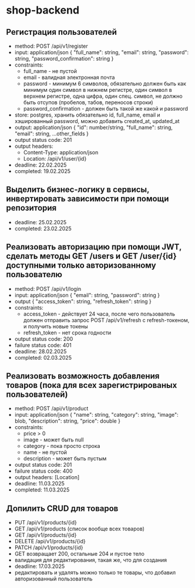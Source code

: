 # shop-backend

## Регистрация пользователей
- method: POST /api/v1/register
- input: application/json
  {
    "full_name": string,
    "email": string,
    "password": string,
    "password_confirmation": string
  }
- constraints:
   - full_name - не пустой
   - email - валидная электронная почта
   - password - минимум 6 символов, обязательно должен быть как минимум один символ в нижнем регистре, один символ в верхнем регистре, одна цифра, один спец. символ, не должно быть отсупов (пробелов, табов, переносов строки)
   - password_confirmation - должен быть такой же какой и password
- store: postgres, хранить обязательно id, full_name, email и хэшированный password, можно добавить created_at, updated_at
- output: application/json
  {
    "id": number/string,
    "full_name": string,
    "email": string,
    ...other_fields
  }
- output status code: 201
- output headers:
  - Content-Type: application/json
  - Location: /api/v1/user/{id}
- deadline: 22.02.2025
- completed: 19.02.2025

## Выделить бизнес-логику в сервисы, инвертировать зависимости при помощи репозитория
 - deadline: 25.02.2025
 - completed: 23.02.2025

## Реализовать авторизацию при помощи JWT, сделать методы GET /users и GET /user/{id} доступными только авторизованному пользователю
 - method: POST /api/v1/login
 - input: application/json
   {
     "email": string,
     "password": string
   }
 - output
   {
     "access_token": string,
     "refresh_token": string
   }
 - constraints:
   - access_token - действует 24 часа, после чего пользователь должен отправить запрос POST /api/v1/refresh с refresh-токеном, и получить новые токены
   - refresh_token - нет срока годности
 - output status code: 200
 - failure status code: 401
 - deadline: 28.02.2025
 - completed: 02.03.2025
## Реализовать возможность добавления товаров (пока для всех зарегистрированых пользователей)
 - method: POST /api/v1/product
 - input: application/json
   {
     "name": string,
     "category": string,
     "image": blob,
     "description": string,
     "price": double
   }
 - constraints:
   - price > 0
   - image - может быть null
   - category - пока просто строка
   - name - не пустой
   - description - может быть пустым
 - output status code: 201
 - failure status code: 400
 - output headers: [Location]
 - deadline: 11.03.2025
 - completed: 11.03.2025
## Допилить CRUD для товаров
 - PUT /api/v1/products/{id}
 - GET /api/v1/products (список вообще всех товаров)
 - GET /api/v1/products/{id}
 - DELETE /api/v1/products/{id}
 - PATCH /api/v1/products/{id}
 - GET возвращает 200, остальные 204 и пустое тело
 - валидация для редактирования, такая же, что для создания
 - deadline: 17.03.2025
 - редактировать и удалять можно только те товары, что добавил авторизованный пользователь
